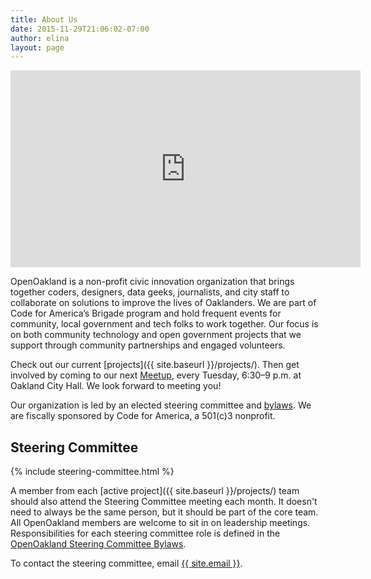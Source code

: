 ```yaml
---
title: About Us
date: 2015-11-29T21:06:02-07:00
author: elina
layout: page
---
```


<div class="iframe-container">
  <iframe width="560" height="315" src="https://www.youtube.com/embed/mYzMl_HnEZU" frameborder="0" allow="accelerometer; autoplay; encrypted-media; gyroscope; picture-in-picture" allowfullscreen></iframe>
</div>

OpenOakland is a non-profit civic innovation organization that brings together coders, designers, data geeks, journalists, and city staff to collaborate on solutions to improve the lives of Oaklanders. We are part of Code for America’s Brigade program and hold frequent events for community, local government and tech folks to work together. Our focus is on both community technology and open
government projects that we support through community partnerships and engaged volunteers.

Check out our current [projects]({{ site.baseurl }}/projects/). Then get involved by coming to our next [Meetup](https://www.meetup.com/OpenOakland/), every Tuesday, 6:30–9 p.m. at Oakland City Hall. We look forward to meeting you!

Our organization is led by an elected steering committee and [bylaws](https://docs.google.com/document/d/1QR-fr1WnmXkZoVNmWnZ9drzfmaZoPkodEOx-PkExt94/). We are fiscally sponsored by Code for America, a 501(c)3 nonprofit.

## Steering Committee
{% include steering-committee.html %}

A member from each [active project]({{ site.baseurl }}/projects/) team should also attend the Steering Committee meeting each month.
It doesn't need to always be the same person, but it should be part of the core team. All OpenOakland members are welcome to sit in on leadership meetings. Responsibilities for each steering committee role is defined in the 
[OpenOakland Steering Committee Bylaws](https://docs.google.com/document/d/1QR-fr1WnmXkZoVNmWnZ9drzfmaZoPkodEOx-PkExt94/).

To contact the steering committee, email <a target="_blank" href="mailto:{{ site.email }}">{{ site.email }}</a>.
